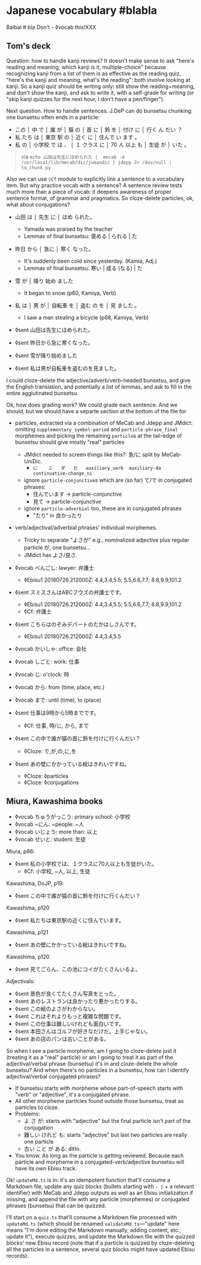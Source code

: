 # Japanese vocabulary #blabla

Balbal # bla Don't - ◊vocab this!XXX

## Tom's deck

Question: how to handle kanji reviews? It doesn't make sense to ask "here's reading and meaning, which kanji is it, multiple-choice" because recognizing kanji from a list of them is as effective as the reading quiz, "here's the kanji and meaning, what's the reading": both involve looking at kanji. So a kanji quiz should be writing only: still show the reading+meaning, and don't show the kanji, and ask to write it, with a self-grade for writing (or "skip kanji quizzes for the next hour, I don't have a pen/finger").

Next question. How to handle sentences. J.DeP can do bunsetsu chunking: one bunsetsu often ends in a particle:
- この │ 中 で │ 誰 が │ 猫 の │ 首 に │ 鈴 を │ 付け に │ 行く ん だい ？
- 私 たち は │ 東京 駅 の │ 近く に │ 住んで い ます 。
- 私 の │ 小学校 で は 、 │ １ クラス に │ 70 人 以上 も │ 生徒 が │ いた 。

> via `echo 山田は先生にほめられた |  mecab -d /usr/local/lib/mecab/dic/jumandic | jdepp 2> /dev/null | to_chunk.py`

Also we can use `◊Cf` module to explicitly link a sentence to a vocabulary item. But why practice vocab with a sentence? A sentence review tests much more than a piece of vocab: it deepens awareness of proper sentence format, of grammar and pragmatics. So cloze-delete particles, ok, what about conjugations?

- 山田 は │ 先生 に │ ほめ られた。
  - Yamada was praised by the teacher
  - Lemmas of final bunsetsu: 褒める | られる | た
- 昨日 から │ 急に │ 寒く なった。
  - It's suddenly been cold since yesterday. (Kamia, Adj.)
  - Lemmas of final bunsetsu: 寒い | 成る (なる) | た
- 雪 が │ 降り 始め ました
  - It began to snow (p60, Kamiya, Verb)
- 私 は │ 男 が │ 自転車 を │ 盗む の を │ 見 ました 。
  - I saw a man stealing a bicycle (p68, Kamiya, Verb)

- ◊sent 山田は先生にほめられた。
- ◊sent 昨日から急に寒くなった。
- ◊sent 雪が降り始めました
- ◊sent 私は男が自転車を盗むのを見ました。

I could cloze-delete the adjective/adverb/verb-headed bunsetsu, and give the English translation, and potentially a list of lemmas, and ask to fill in the entire agglutinated bunsetsu.

Ok, how does grading work? We could grade each sentence. And we should, but we should have a separte section at the bottom of the file for
- particles, extracted via a combination of MeCab and Jdepp and JMdict: omitting `supplementary_symbol-period` and `particle-phrase_final` morphemes and picking the remaining `particle`s at the tail-edge of bunsetsu should give mostly "real" particles
  - JMdict needed to screen things like this?: 急/に split by MeCab-UniDic.
    - `に	ニ	ダ	だ	auxiliary_verb	auxiliary-da	continuative-change_ni`
  - ignore `particle-conjunctive`s which are (so far) て/で in conjugated phrases:
    - 住んでいます -> particle-conjunctive
    - 見て -> particle-conjunctive
  - ignore `particle-adverbial` too, these are in conjugated phrases
    - "たり" in 良かったり
- verb/adjectival/adverbial phrases' individual morphemes.
  - Tricky to separate "よさが" e.g., nominalized adjective plus regular particle が, one bunsetsu…
  - JMdict has よさ/良さ.

- ◊vocab べんごし: lawyer: 弁護士
  - ◊Ebisu1 20180726.212000Z: 4.4,3.4,5.5; 5.5,6.6,7.7; 8.8,9.9,101.2
- ◊sent スミスさんはABCフウズの弁護士です。
  - ◊Ebisu1 20180726.212000Z: 4.4,3.4,5.5; 5.5,6.6,7.7; 8.8,9.9,101.2
  - ◊Cf: 弁護士
- ◊sent こちらはのぞみデパートのたかはしさんです。
  - ◊Ebisu1 20180726.212000Z: 4.4,3.4,5.5
- ◊vocab かいしゃ: office: 会社
- ◊vocab しごと: work: 仕事
- ◊vocab じ: o'clock: 時
- ◊vocab から: from (time, place, etc.)
- ◊vocab まで: until (time), to (place)
- ◊sent 仕事は9時から5時までです。
  - ◊Cf: 仕事, 時/じ, から, まで
- ◊sent この中で誰が猫の首に鈴を付けに行くんだい？
  - ◊Cloze: で,が,の,に,を
- ◊sent あの壁にかかっている絵はきれいですね。
  - ◊Cloze: ◊particles
  - ◊Cloze: ◊conjugations

## Miura, Kawashima books
- ◊vocab ちゅうがっこう: primary school: 小学校
- ◊vocab ~にん: ~people: ~人
- ◊vocab いじょう: more than: 以上
- ◊vocab せいと: student: 生徒

Miura, p86:
- ◊sent 私の小学校では、１クラスに70人以上も生徒がいた。
  - ◊Cf: 小学校, ~人, 以上, 生徒

Kawashima, DoJP, p19:
- ◊sent この中で誰が猫の首に鈴を付けに行くんだい？

Kawashima, p120
- ◊sent 私たちは東京駅の近くに住んでいます。

Kawashima, p121
- ◊sent あの壁にかかっている絵はきれいですね。

Kawashima, p120
- ◊sent 見てごらん、この池にコイがたくさんいるよ。



Adjectivals:
- ◊sent 景色が良くてたくさん写真をとった。
- ◊sent あのレストランは良かったり悪かったりする。
- ◊sent この絵のよさがわからない。
- ◊sent これはそれよりもっと複雑な問題です。
- ◊sent この仕事は難しいけれども面白いです。
- ◊sent 本田さんはゴルフが好きなだけだ。上手じゃない。
- ◊sent あの店のパンは古いことがある。

So when I see a particle morpheme, am I going to cloze-delete just it (treating it as a "real" particle) or am I going to treat it as part of the adjectival/verbal phrase (bunsetsu) it's in and cloze-delete the whole bunsetsu? And when there's no particles in a bunsetsu, how can I identify adjectival/verbal conjugated phrases?
- If bunsetsu starts with morpheme whose part-of-speech starts with "verb" or "adjective", it's a conjugated phrase.
- All other morpheme particles found outside those bunsetsu, treat as particles to cloze.
- Problems:
  - よ さ が: starts with "adjective" but the final particle isn't part of the conjugation
  - 難しい けれど も: starts "adjective" but last two particles are really one particle
  - 古い こと が ある: ditto.
- You know. As long as the particle is getting reviewed. Because each particle and morpheme in a conjugated-verb/adjective bunsetsu will have its own Ebisu track.

Ok! `updateMd.ts` is in: it's an idempotent function that'll consume a Markdown file, update any quiz blocks (bullets starting with `- ◊` + a relevant identifier) with MeCab and Jdepp outputs as well as an Ebisu initialization if missing, and append the file with any particle (morphemes) or conjugated phrases (bunsetsu) that can be quizzed.

I'll start on a `quiz.ts` that'll consume a Markdown file processed with `updateMd.ts` (which should be renamed `validateMd.ts`—"update" here means "I'm done editing the Markdown manually, adding content, etc., update it"), execute quizzes, and update the Markdown file with the quizzed blocks' new Ebisu record (note that if a particle is quizzed by cloze-deleting all the particles in a sentence, several quiz blocks might have updated Ebisu records).
